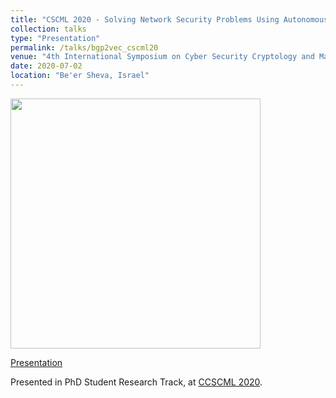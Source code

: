 ```yaml
---
title: "CSCML 2020 - Solving Network Security Problems Using Autonomous Systems Embedding"
collection: talks
type: "Presentation"
permalink: /talks/bgp2vec_cscml20
venue: "4th International Symposium on Cyber Security Cryptology and Machine Learning (CSCML 2020)"
date: 2020-07-02
location: "Be'er Sheva, Israel"
---
```


<img src="http://talshapira.github.io/images/tors.png" width="400"/>

[Presentation](https://drive.google.com/file/d/1T1Ts1vzdfzGZl0VXqnPspBgJmLV5XqwN/view?usp=sharing)

Presented in PhD Student Research Track, at [CCSCML 2020](https://www.cs.bgu.ac.il/~fradmin/cscml20/program.html).

